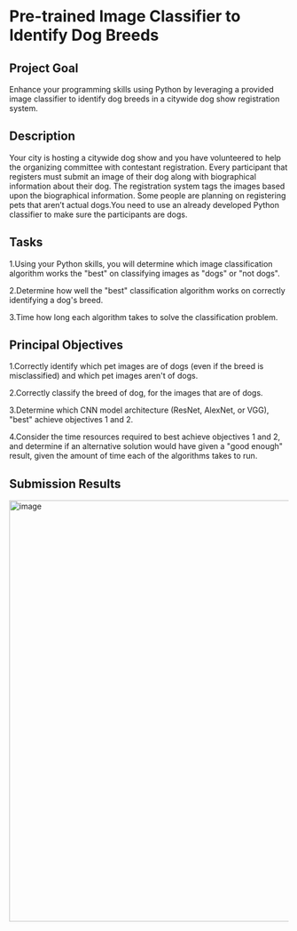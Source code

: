 # Pre-trained Image Classifier to Identify Dog Breeds

## Project Goal

Enhance your programming skills using Python by leveraging a provided image classifier to identify dog breeds in a citywide dog show registration system.

## Description

Your city is hosting a citywide dog show and you have volunteered to help the organizing committee with contestant registration. Every participant that registers must submit an image of their dog along with biographical information about their dog. The registration system tags the images based upon the biographical information.
Some people are planning on registering pets that aren’t actual dogs.You need to use an already developed Python classifier to make sure the participants are dogs.

## Tasks

1.Using your Python skills, you will determine which image classification algorithm works the "best" on classifying images as "dogs" or "not dogs".

2.Determine how well the "best" classification algorithm works on correctly identifying a dog's breed.

3.Time how long each algorithm takes to solve the classification problem. 

## Principal Objectives

1.Correctly identify which pet images are of dogs (even if the breed is misclassified) and which pet images aren't of dogs.

2.Correctly classify the breed of dog, for the images that are of dogs.

3.Determine which CNN model architecture (ResNet, AlexNet, or VGG), "best" achieve objectives 1 and 2.

4.Consider the time resources required to best achieve objectives 1 and 2, and determine if an alternative solution would have given a "good enough" result, given the amount of time each of the algorithms takes to run.

## Submission Results



<img width="758" alt="image" src="https://github.com/user-attachments/assets/f52cff90-d1e4-4dcc-b39b-6bb9c9538de7">
